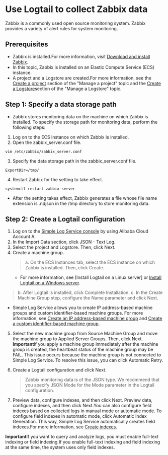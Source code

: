 # Use Logtail to collect Zabbix data

Zabbix is a commonly used open source monitoring system. Zabbix provides a variety of alert rules for system monitoring.

## Prerequisites

- Zabbix is installed.For more information, visit [Download and install Zabbix](https://www.zabbix.com/cn/download?zabbix=5.4&os_distribution=centos&os_version=8&db=mysql&ws=nginx).
- In this topic, Zabbix is installed on an Elastic Compute Service (ECS) instance.
- A project and a Logstore are created.For more information, see the [Create a project](https://help.aliyun.com/zh/sls/user-guide/manage-a-project?spm=a2c4g.11186623.0.i50#section-ahq-ggx-ndb) section of the "Manage a project" topic and the [Create a Logstore](https://help.aliyun.com/zh/sls/user-guide/manage-a-logstore?spm=a2c4g.11186623.0.i51#section-v52-2jx-ndb)section of the "Manage a Logstore" topic.

## Step 1: Specify a data storage path

- Zabbix stores monitoring data on the machine on which Zabbix is installed. To specify the storage path for monitoring data, perform the following steps:

1. Log on to the ECS instance on which Zabbix is installed.
2. Open the zabbix_server.conf file.

```
vim /etc/zabbix/zabbix_server.conf

```

3. Specify the data storage path in the zabbix_server.conf file.

```
ExportDir=/tmp/
```

4. Restart Zabbix for the setting to take effect.

```
systemctl restart zabbix-server
```

- After the setting takes effect, Zabbix generates a file whose file name extension is .ndjson in the /tmp directory to store monitoring data.

## Step 2: Create a Logtail configuration

1. Log on to the [Simple Log Service console](https://sls.console.aliyun.com/?spm=a2c4g.11186623.0.0.29de2b96o6sz8B) by using Alibaba Cloud Account A.
2. In the Import Data section, click JSON - Text Log.
3. Select the project and Logstore. Then, click Next.
4. Create a machine group.
   > a. On the ECS Instances tab, select the ECS instance on which Zabbix is installed. Then, click Create.
   - For more information, see [Install Logtail on a Linux server] or [Install Logtail on a Windows server](https://help.aliyun.com/zh/sls/user-guide/install-logtail-on-ecs-instances?spm=a2c4g.11186623.0.i52#task-2561331).
   <!-- - 如果 Zabbix 是安装在自建集群或其他云厂商服务器上，需要手动安装 Logtail。更多信息，请参见[安装 Logtail（Linux 系统）](https://help.aliyun.com/zh/sls/user-guide/install-logtail-on-a-linux-server?spm=a2c4g.11186623.0.i62#concept-u5y-3lv-vdb)或[安装 Logtail（Windows 系统）](https://help.aliyun.com/zh/sls/user-guide/install-logtail-on-a-windows-server?spm=a2c4g.11186623.0.i64#concept-j22-xnv-vdb)。 -->

> b. After Logtail is installed, click Complete Installation.
> c. In the Create Machine Group step, configure the Name parameter and click Next.

- Simple Log Service allows you to create IP address-based machine groups and custom identifier-based machine groups. For more information, see [Create an IP address-based machine group](https://help.aliyun.com/zh/sls/user-guide/create-an-ip-address-based-machine-group?spm=a2c4g.11186623.0.i65#task-wc3-xn1-ry) and [Create a custom identifier-based machine group](https://help.aliyun.com/zh/sls/user-guide/create-a-custom-identifier-based-machine-group?spm=a2c4g.11186623.0.i67#concept-gyy-k3q-zdb).

5. Select the new machine group from Source Machine Group and move the machine group to Applied Server Groups. Then, click Next.
   **Important**If you apply a machine group immediately after the machine group is created, the heartbeat status of the machine group may be FAIL. This issue occurs because the machine group is not connected to Simple Log Service. To resolve this issue, you can click Automatic Retry.
6. Create a Logtail configuration and click Next.
   > Zabbix monitoring data is of the JSON type. We recommend that you specify JSON Mode for the Mode parameter in the Logtail configuration.

7. Preview data, configure indexes, and then click Next.
   Preview data, configure indexes, and then click Next.You can also configure field indexes based on collected logs in manual mode or automatic mode. To configure field indexes in automatic mode, click Automatic Index Generation. This way, Simple Log Service automatically creates field indexes.For more information, see [Create indexes](https://help.aliyun.com/zh/sls/user-guide/create-indexes?spm=a2c4g.11186623.0.i70#task-jqz-v55-cfb).

**Important**If you want to query and analyze logs, you must enable full-text indexing or field indexing.If you enable full-text indexing and field indexing at the same time, the system uses only field indexes.
